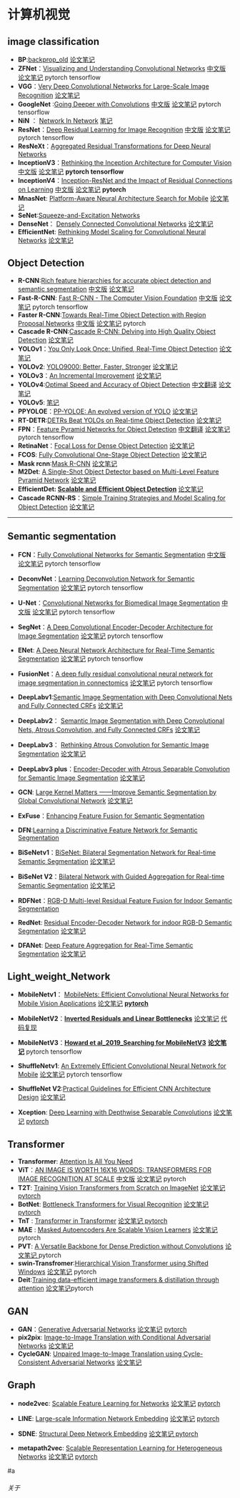 #  计算机视觉





## image classification

- **BP**:[backprop_old](https://www.iro.umontreal.ca/~vincentp/ift3395/lectures/backprop_old.pdf)  [论文笔记](https://pan.baidu.com/s/1NIycmIlvPB0Lcp74H119sg?pwd=3032 )
- **ZFNet**：[Visualizing and Understanding Convolutional Networks](https://arxiv.org/pdf/1311.2901.pdf)  [中文版](https://blog.csdn.net/Jwenxue/article/details/107848873)     [论文笔记](https://pan.baidu.com/s/1HtToAqRqsYh6QMzJUwU36Q?pwd=3032 )     pytorch    tensorflow
- **VGG**：[Very Deep Convolutional Networks for Large-Scale Image Recognition](https://arxiv.org/pdf/1409.1556.pdf) [论文笔记](https://pan.baidu.com/s/1DOaQ66lUgq96WvTYeME9wg?pwd=3032)
- **GoogleNet** :[Going Deeper with Convolutions](https://www.cs.unc.edu/~wliu/papers/GoogLeNet.pdf)   [中文版]( http://noahsnail.com/2017/07/21/2017-07-21-GoogleNet%E8%AE%BA%E6%96%87%E7%BF%BB%E8%AF%91%E2%80%94%E2%80%94%E4%B8%AD%E6%96%87%E7%89%88/)   [论文笔记](https://pan.baidu.com/s/18MwvBXqPS0X_B5gi2-VdEQ?pwd=3032 ) pytorch   tensorflow
- **NiN** ： [Network In Network](https://arxiv.org/pdf/1312.4400.pdf)    [笔记](https://www.aliyundrive.com/s/Ko7ntVxrPVt)
- **ResNet**：[Deep Residual Learning for Image Recognition](https://arxiv.org/pdf/1512.03385.pdf) [中文版](http://noahsnail.com/2017/07/31/2017-07-31-ResNet%E8%AE%BA%E6%96%87%E7%BF%BB%E8%AF%91%E2%80%94%E2%80%94%E4%B8%AD%E6%96%87%E7%89%88/)    [论文笔记](https://pan.baidu.com/s/1JHerWkuVLidmHK-Z-QKDFA?pwd=3032 )    pytorch   tensorflow
- **ResNeXt**：[Aggregated Residual Transformations for Deep Neural Networks](  https://pan.baidu.com/s/1Qz8w0JmRjhwxqp8LPoCLEw?pwd=3032 )   
- **InceptionV3**：[Rethinking the Inception Architecture for Computer Vision](https://arxiv.org/pdf/1512.00567.pdf)  [中文版](https://blog.csdn.net/Quincuntial/article/details/78564389)  [论文笔记](https://pan.baidu.com/s/1UTKvlWlHltUIQYj4CPenTw?pwd=3032)  **pytorch   tensorflow**
- **InceptionV4**：[Inception-ResNet and the Impact of Residual Connections on Learning](https://arxiv.org/pdf/1602.07261.pdf)  [中文版](https://arxiv.org/pdf/1602.07261.pdf) [论文笔记](https://pan.baidu.com/s/1Wv5JBV7GIQgc-nEeXHd8OA?pwd=3032)   **pytorch**
- **MnasNet**: [Platform-Aware Neural Architecture Search for Mobile](https://arxiv.org/pdf/1904.02216.pdf)  [论文笔记](https://www.aliyundrive.com/s/KGG9fBCgS2T )
- **SeNet**:[Squeeze-and-Excitation Networks](https://arxiv.org/pdf/1709.01507.pdf)
- **DenseNet**： [Densely Connected Convolutional Networks](https://arxiv.org/pdf/1608.06993.pdf) [论文笔记](https://www.aliyundrive.com/s/UNphzMSyxzo )
- **EfficientNet**: [Rethinking Model Scaling for Convolutional Neural Networks](https://arxiv.org/pdf/1905.11946.pdf)  [论文笔记](https://pan.baidu.com/s/1biuIcR9EEiGjB70sz7svVA?pwd=3032 )

 

 


## Object Detection

- **R-CNN**:[Rich feature hierarchies for accurate object detection and semantic segmentation](https://arxiv.org/pdf/1311.2524.pdf)  [中文版](https://blog.csdn.net/v1_vivian/article/details/78599229)  [论文笔记]( https://pan.baidu.com/s/1CcFOzmLA_y0t4RuGIk3ytg?pwd=3032 ) 
- **Fast-R-CNN**: [Fast R-CNN - The Computer Vision Foundation](https://www.cv-foundation.org/openaccess/content_iccv_2015/papers/Girshick_Fast_R-CNN_ICCV_2015_paper.pdf) [中文版](https://alvin.red/2017/10/10/fast-r-cnn/)  [论文笔记](https://pan.baidu.com/s/1hOrWylxX2gucxuVNXl86tA?pwd=0000 )   pytorch   tensorflow
- **Faster R-CNN**:[Towards Real-Time Object Detection with Region Proposal Networks](https://arxiv.org/abs/1506.01497)  [中文版](http://noahsnail.com/2018/01/03/2018-01-03-Faster%20R-CNN%E8%AE%BA%E6%96%87%E7%BF%BB%E8%AF%91%E2%80%94%E2%80%94%E4%B8%AD%E6%96%87%E7%89%88/)  [论文笔记](https://pan.baidu.com/s/1Y8-q80JqlT-ODb3SVmM4Rg?pwd=3032 ) pytorch
- **Cascade R-CNN**:[Cascade R-CNN: Delving into High Quality Object Detection](https://arxiv.org/abs/1712.00726)  [论文笔记](https://pan.baidu.com/s/1rdgQGT9fxJOQSEnBs4C1nA?pwd=3032 )
- **YOLOv1**：[You Only Look Once: Unified, Real-Time Object Detection](https://arxiv.org/pdf/1506.02640.pdf)  [论文笔记](https://pan.baidu.com/s/1JnYXoz4-RDkVVTCCOimxXA?pwd=3032)
- **YOLOv2**: [YOLO9000: Better, Faster, Stronger](https://openaccess.thecvf.com/content_cvpr_2017/papers/Redmon_YOLO9000_Better_Faster_CVPR_2017_paper.pdf)  [论文笔记](https://pan.baidu.com/s/1m5ibFM1hMxF9TayASRIs_Q?pwd=3032 ) 
- **YOLOv3**：[An Incremental Improvement](https://arxiv.org/pdf/1804.02767.pdf)   [论文笔记](https://www.aliyundrive.com/s/eMYw2UxVsbp)
- **YOLOv4**:[Optimal Speed and Accuracy of Object Detection](https://arxiv.org/pdf/2004.10934.pdf)  [中文翻译](https://pan.baidu.com/s/17OKNHqKcNkZWLZuhFXmb2A?pwd=3032)  [论文笔记](https://pan.baidu.com/s/1N_ZjPP7-s_j3Wr6M6HQBtw?pwd=3032)
- **YOLOv5**: [笔记](https://pan.baidu.com/s/1MSuv0WbbnKZ2A8tx30uBEA?pwd=3032)
- **PPYOLOE**：[PP-YOLOE: An evolved version of YOLO](https://arxiv.org/abs/2203.16250)  [论文笔记](https://pan.baidu.com/s/1g-Au4F9_vDhoBUB5w2LCMQ?pwd=3032 )
- **RT-DETR**:[DETRs Beat YOLOs on Real-time Object Detection](https://arxiv.org/abs/2304.08069)  [论文笔记](https://pan.baidu.com/s/1UbSWIw8UrSOfINEff6H5rg?qq-pf-to=pcqq.c2c?pwd=X8oW)
- **FPN**：[Feature Pyramid Networks for Object Detection](https://arxiv.org/pdf/1612.03144.pdf)   [中文翻译](http://noahsnail.com/2018/03/20/2018-03-20-Feature%20Pyramid%20Networks%20for%20Object%20Detection%E8%AE%BA%E6%96%87%E7%BF%BB%E8%AF%91%E2%80%94%E2%80%94%E4%B8%AD%E6%96%87%E7%89%88/)  [论文笔记](https://pan.baidu.com/s/128ZTrleRu8BqVbW-5QZF4Q?pwd=3032) pytorch   tensorflow
- **RetinaNet**：[Focal Loss for Dense Object Detection](https://arxiv.org/pdf/1708.02002.pdf)  [论文笔记](https://pan.baidu.com/s/1jQcF-q3fmcopiHiq2ouhSg?pwd=3032)
- **FCOS**: [Fully Convolutional One-Stage Object Detection](https://arxiv.org/pdf/1904.01355.pdf) [论文笔记](https://pan.baidu.com/s/15f_I6UDIUwnFRXEUB58ZXg?pwd=3032)
- **Mask rcnn**:[Mask R-CNN](https://arxiv.org/pdf/1703.06870.pdf) [论文笔记](https://pan.baidu.com/s/1JIRc6ZYzmcE7IuDa_MRGdw?pwd=3032)
- **M2Det**: [A Single-Shot Object Detector based on Multi-Level Feature Pyramid Network](https://arxiv.org/pdf/1811.04533.pdf) [论文笔记](https://pan.baidu.com/s/1sUb9OiiKXZ8tC4iifWDUWQ?pwd=3032)
- **EfficientDet: [Scalable and Efficient Object Detection](https://arxiv.org/pdf/1911.09070.pdf)** [论文笔记](https://pan.baidu.com/s/1sKJsu4sXQfHO9O3_MzyExA?pwd=3032) 
-  **Cascade RCNN-RS**：[Simple Training Strategies and Model Scaling for Object Detection](https://arxiv.org/abs/2107.00057) [论文笔记](https://pan.baidu.com/s/1mxGVVOe4AEUkKnKRX1QVOw?pwd=3032 )

****

##  Semantic segmentation

- **FCN**：[Fully Convolutional Networks for Semantic Segmentation](https://arxiv.org/abs/1411.4038)  [中文版](https://www.cnblogs.com/xuanxufeng/p/6249834.html)  [论文笔记](https://pan.baidu.com/s/17IPWC0gZeqM16Xpp0Av1NQ?pwd=0000 )  pytorch   tensorflow

- **DeconvNet**：[Learning Deconvolution Network for Semantic Segmentation](https://arxiv.org/pdf/1505.04366.pdf) [论文笔记](https://pan.baidu.com/s/1uIHifepO8RtvTLZJQjIKOA?pwd=3032 ) pytorch   tensorflow

- **U-Net**：[Convolutional Networks for Biomedical Image Segmentation](https://arxiv.org/pdf/1505.04597.pdf) [中文版](http://noahsnail.com/2019/05/13/2019-05-13-U-Net-Convolutional%20Networks%20for%20Biomedical%20Image%20Segmentation%E8%AE%BA%E6%96%87%E7%BF%BB%E8%AF%91%E2%80%94%E2%80%94%E4%B8%AD%E6%96%87%E7%89%88/) [论文笔记](https://pan.baidu.com/s/1GrcO4mQYaMZj8n4UYsOMrw?pwd=3032 ) pytorch   tensorflow

- **SegNet**：[A Deep Convolutional Encoder-Decoder Architecture for Image Segmentation](https://arxiv.org/pdf/1511.00561.pdf)  [论文笔记](https://pan.baidu.com/s/1sVLJnhNjYKUZjo6a59If8Q?pwd=3032 )  pytorch  tensorflow

- **ENet**: [A Deep Neural Network Architecture for Real-Time Semantic Segmentation](https://arxiv.org/pdf/1606.02147.pdf)  [论文笔记](https://pan.baidu.com/s/1fp4x0ZLAR8UYFUVKSGkQeA?pwd=3032 )  pytorch   tensorflow

- **FusionNet**：[A deep fully residual convolutional neural network for image segmentation in connectomics](https://arxiv.org/ftp/arxiv/papers/1612/1612.05360.pdf)   [论文笔记](https://pan.baidu.com/s/1GkDAvmSg_J7he4PTXDTC8w?pwd=3032 )  pytorch   tensorflow

- **DeepLabv1**:[Semantic Image Segmentation with Deep Convolutional Nets and Fully Connected CRFs](https://arxiv.org/pdf/1412.7062.pdf)   [论文笔记](https://pan.baidu.com/s/1HkoYcdYWsIazXYX1gDK2cQ?pwd=3032 )  

- **DeepLabv2**： [Semantic Image Segmentation with Deep Convolutional Nets, Atrous Convolution, and Fully Connected CRFs](https://pan.baidu.com/s/159gHbpS7u5Or39UWD2-7QQ?pwd=3032 )   [论文笔记](https://pan.baidu.com/s/1ySeDAwlZW6j7fBm2b2AMqw?pwd=3032 ) 

- **DeepLabv3**： [Rethinking Atrous Convolution for Semantic Image Segmentation](https://arxiv.org/pdf/1706.05587.pdf)  [论文笔记](https://pan.baidu.com/s/1egj7jq8Kw3gxdQMzryorhw?pwd=3032)

- **DeepLabv3 plus**：[Encoder-Decoder with Atrous Separable Convolution for Semantic Image Segmentation](https://pan.baidu.com/s/1eZrIMO92QIgoRImDxExUsw?pwd=3032)   [论文笔记](https://pan.baidu.com/s/17Eb_VD1MGjQaSVKVDIMUyg?pwd=3032)

- **GCN**: [Large Kernel Matters ——Improve Semantic Segmentation by Global Convolutional Network](https://arxiv.org/pdf/1703.02719.pdf)  [论文笔记](https://pan.baidu.com/s/14ecMQgR1Q1_4ND1jQK1L6g?pwd=3032)

- **ExFuse**：[Enhancing Feature Fusion for Semantic Segmentation](https://arxiv.org/pdf/1804.03821.pdf)

- **DFN**:[Learning a Discriminative Feature Network for Semantic Segmentation](https://pan.baidu.com/s/1yL2PEI1HdQVU0MGOcUbakg?pwd=3032)  

- **BiSeNetv1**：[BiSeNet: Bilateral Segmentation Network for  Real-time Semantic Segmentation](https://pan.baidu.com/s/1_6lc2H6pemFykqyZaaEAuw?pwd=3032)   [论文笔记](https://pan.baidu.com/s/1YcGmoYVZ-V9kCasZuYD5Gw?pwd=3032)

- **BiSeNet V2**：[Bilateral Network with Guided Aggregation for Real-time Semantic Segmentation](https://arxiv.org/pdf/2004.02147.pdf)    [论文笔记](https://www.aliyundrive.com/s/Kg5EE8xEuw9)

- **RDFNet**：[RGB-D Multi-level Residual Feature Fusion for Indoor Semantic Segmentation](https://openaccess.thecvf.com/content_ICCV_2017/papers/Park_RDFNet_RGB-D_Multi-Level_ICCV_2017_paper.pdf)  

- **RedNet**: [Residual Encoder-Decoder Network for indoor RGB-D Semantic Segmentation](https://arxiv.org/pdf/1806.01054.pdf)   [论文笔记](https://www.aliyundrive.com/s/7qyVTMLKhv6)

- **DFANet**:  [Deep Feature Aggregation for Real-Time Semantic Segmentation](https://arxiv.org/pdf/1904.02216.pdf)   [论文笔记](https://www.aliyundrive.com/s/FZN1XjjQQsX )

 

## Light_weight_Network

- **MobileNetv1**： [MobileNets: Efficient Convolutional Neural Networks for Mobile Vision Applications](https://arxiv.org/pdf/1704.04861.pdf)  [论文笔记](https://pan.baidu.com/s/1jBYyilBI2j8qq-DKWAxMNg?pwd=3032)   **[pytorch](https://pan.baidu.com/s/1PW2gIfrutOklYSVvwWULsQ?pwd=3032)**

- **MobileNetV2**：[**Inverted Residuals and Linear Bottlenecks**](https://arxiv.org/pdf/1801.04381.pdf)   [论文笔记](https://www.aliyundrive.com/s/BaShrBwacpi )     [代码复现](https://www.aliyundrive.com/s/2KbH4M7yTPa )

- **MobileNetV3**：**[Howard et al_2019_Searching for MobileNetV3](https://arxiv.org/pdf/1905.02244.pdf)** [**论文笔记**](https://www.aliyundrive.com/s/T7FTZn6pkrT)   pytorch   tensorflow

-  **ShuffleNetv1**: [An Extremely Efficient Convolutional Neural Network for Mobile](https://pan.baidu.com/s/1U6hjmAtdZW65_DvtFMAqZA?pwd=3032)  [论文笔记](https://pan.baidu.com/s/1mvCztMLcfmzObHwVat5bkA?pwd=3032)  pytorch   tensorflow

- **ShuffleNet V2**:[Practical Guidelines for Efficient CNN Architecture Design](https://arxiv.org/pdf/1807.11164.pdf)   [论文笔记](https://www.aliyundrive.com/s/4J1aQxq9GXK)

- **Xception**:   [Deep Learning with Depthwise Separable Convolutions](https://pan.baidu.com/s/1sIFKNApufP69ocpaYwcHwg?pwd=3032)   [论文笔记](https://pan.baidu.com/s/1bt8XpiYnC-O_Udp6riY7KA?pwd=3032)  [pytorch](https://pan.baidu.com/s/1Iu27wtkQWllNZfRpqpXlBA?pwd=3032)

   

##  Transformer

- **Transformer**: [Attention Is All You Need](https://arxiv.org/pdf/1706.03762.pdf)  
- **ViT**：[AN IMAGE IS WORTH 16X16 WORDS:  TRANSFORMERS FOR IMAGE RECOGNITION AT SCALE](https://arxiv.org/pdf/2010.11929.pdf)   [中文版](https://blog.csdn.net/sinat_38974831/article/details/119531138) [论文笔记](https://www.aliyundrive.com/s/Sx2UGBoeX4x)   pytorch
- **T2T**:  [Training Vision Transformers from Scratch on ImageNet](https://arxiv.org/pdf/2101.11986.pdf) [论文笔记](https://pan.baidu.com/s/1gqY8gOLX9oSItAqkoHMk6g?pwd=3032 )   [pytorch](https://github.com/Luhuanz/pytorch_project/tree/main/transformer/T2T)
- **BotNet**: [Bottleneck Transformers for Visual Recognition](https://arxiv.org/pdf/2101.11605.pdf) [论文笔记](https://pan.baidu.com/s/1JHtLut19mvDOqa0VsQevWw?pwd=3032)  [pytorch](https://github.com/Luhuanz/pytorch_project/tree/main/transformer/BottleneckTransformers/BottleneckTransformers-main)
- **TnT** : [Transformer in Transformer](https://arxiv.org/pdf/2103.00112.pdf)  [论文笔记  ](https://pan.baidu.com/s/1c1BrKSR1fGkMYEW8KFt2VA?pwd=3032 )  [pytorch](https://github.com/Luhuanz/Deep_learning_CVpaper)
- **MAE** : [Masked Autoencoders Are Scalable Vision Learners](https://arxiv.org/pdf/2111.06377.pdf) [论文笔记](https://pan.baidu.com/s/1h0TdK2dUGkw-SO_85OVm7w?pwd=3032 )  pytorch
- **PVT**:  [A Versatile Backbone for Dense Prediction without Convolutions](https://arxiv.org/pdf/2102.12122.pdf)   [论文笔记 ](https://www.aliyundrive.com/s/RCzAN6X2Sz1)  pytorch 
- **swin-Transfromer**:[Hierarchical Vision Transformer using Shifted Windows](https://arxiv.org/pdf/2103.14030.pdf) [论文笔记](https://pan.baidu.com/s/1w2_0sRpNeCppG1Xo7_GvnA?pwd=3032 ) pytorch
- **Deit**:[Training data-efficient image transformers & distillation through attention](https://arxiv.org/pdf/2012.12877.pdf)  [论文笔记](https://pan.baidu.com/s/1TtA-B4d8AVlnnP3dSVJrhg?pwd=3032)pytorch

## GAN

- **GAN**：[Generative Adversarial Networks](https://arxiv.org/pdf/1406.2661.pdf)  [论文笔记]( https://pan.baidu.com/s/11bjmVFPCIrBhYpCyRLa7rw?pwd=3032 )  [pytorch](https://pan.baidu.com/s/1I8P2gAB7849CWD0vAyavtg?pwd=3032)
- **pix2pix**: [Image-to-Image Translation with Conditional Adversarial Networks](https://arxiv.org/pdf/1611.07004.pdf)  [论文笔记](https://pan.baidu.com/s/1MtCfBOhjeVtDC2KTnAwqIg?pwd=3032 )
- **CycleGAN**: [Unpaired Image-to-Image Translation using Cycle-Consistent Adversarial Networks](https://arxiv.org/pdf/1703.10593.pdf)   [论文笔记](https://www.aliyundrive.com/s/B2LV82q7jfo)



##  Graph

- **node2vec**: [Scalable Feature Learning for Networks](https://arxiv.org/pdf/1607.00653.pdf)   [论文笔记](https://pan.baidu.com/s/130k64FmSuZYoVRhpOg9u8Q?pwd=3032)  [pytorch](https://pan.baidu.com/s/1BUsUKz0m_YGlFfWgjU_ecw?pwd=3032)

- **LINE**: [Large-scale Information Network Embedding](https://arxiv.org/pdf/1503.03578.pdf) [论文笔记](https://pan.baidu.com/s/17o9j_XIU0u9SU1Bbp9mSkQ?pwd=3032 )  [pytorch](https://github.com/Luhuanz/pytorch_project/tree/main/graph/LINE)

- **SDNE**: [Structural Deep Network Embedding](https://www.kdd.org/kdd2016/papers/files/rfp0191-wangAemb.pdf)  [论文笔记 ](https://pan.baidu.com/s/1Qni10kD__J-L1yrQURbp2Q?pwd=3032 )  [pytorch](https://github.com/Luhuanz/pytorch_project/tree/main/graph)

- **metapath2vec**: [Scalable Representation Learning for Heterogeneous Networks](https://ericdongyx.github.io/papers/KDD17-dong-chawla-swami-metapath2vec.pdf) [论文笔记](https://pan.baidu.com/s/1oqEMVZw_yLhbOm8ChjQcBg?pwd=3032 )  [pytorch](https://github.com/Luhuanz/pytorch_project/tree/main/graph)

#a   

 



######  关于
 

